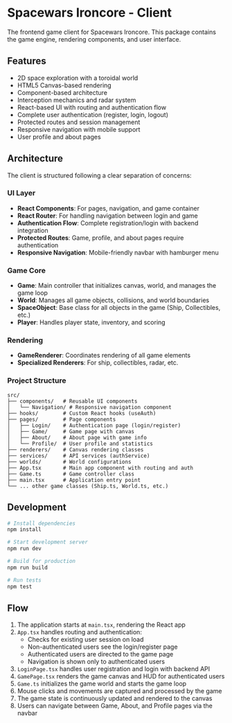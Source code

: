 # Spacewars Ironcore - Client

The frontend game client for Spacewars Ironcore. This package contains the game engine, rendering components, and user interface.

## Features

- 2D space exploration with a toroidal world
- HTML5 Canvas-based rendering
- Component-based architecture
- Interception mechanics and radar system
- React-based UI with routing and authentication flow
- Complete user authentication (register, login, logout)
- Protected routes and session management
- Responsive navigation with mobile support
- User profile and about pages

## Architecture

The client is structured following a clear separation of concerns:

### UI Layer
- **React Components**: For pages, navigation, and game container
- **React Router**: For handling navigation between login and game
- **Authentication Flow**: Complete registration/login with backend integration
- **Protected Routes**: Game, profile, and about pages require authentication
- **Responsive Navigation**: Mobile-friendly navbar with hamburger menu

### Game Core
- **Game**: Main controller that initializes canvas, world, and manages the game loop
- **World**: Manages all game objects, collisions, and world boundaries
- **SpaceObject**: Base class for all objects in the game (Ship, Collectibles, etc.)
- **Player**: Handles player state, inventory, and scoring

### Rendering
- **GameRenderer**: Coordinates rendering of all game elements
- **Specialized Renderers**: For ship, collectibles, radar, etc.

### Project Structure
```
src/
├── components/   # Reusable UI components
│   └── Navigation/ # Responsive navigation component
├── hooks/        # Custom React hooks (useAuth)
├── pages/        # Page components
│   ├── Login/    # Authentication page (login/register)
│   ├── Game/     # Game page with canvas
│   ├── About/    # About page with game info
│   └── Profile/  # User profile and statistics
├── renderers/    # Canvas rendering classes
├── services/     # API services (authService)
├── worlds/       # World configurations
├── App.tsx       # Main app component with routing and auth
├── Game.ts       # Game controller class
├── main.tsx      # Application entry point
└── ... other game classes (Ship.ts, World.ts, etc.)
```

## Development

```bash
# Install dependencies
npm install

# Start development server
npm run dev

# Build for production
npm run build

# Run tests
npm test
```

## Flow
1. The application starts at `main.tsx`, rendering the React app
2. `App.tsx` handles routing and authentication:
   - Checks for existing user session on load
   - Non-authenticated users see the login/register page
   - Authenticated users are directed to the game page
   - Navigation is shown only to authenticated users
3. `LoginPage.tsx` handles user registration and login with backend API
4. `GamePage.tsx` renders the game canvas and HUD for authenticated users
5. `Game.ts` initializes the game world and starts the game loop
6. Mouse clicks and movements are captured and processed by the game
7. The game state is continuously updated and rendered to the canvas
8. Users can navigate between Game, About, and Profile pages via the navbar
